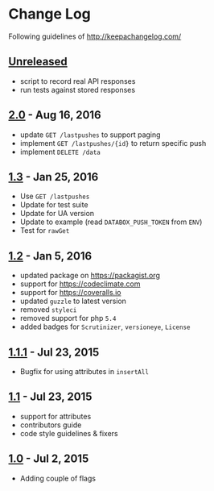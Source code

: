 # Change Log
Following guidelines of http://keepachangelog.com/

## [Unreleased]
- script to record real API responses
- run tests against stored responses

## [2.0] - Aug 16, 2016
- update `GET /lastpushes` to support paging
- implement `GET /lastpushes/{id}` to return specific push
- implement `DELETE /data`

## [1.3] - Jan 25, 2016
- Use `GET /lastpushes`
- Update for test suite
- Update for UA version
- Update to example (read `DATABOX_PUSH_TOKEN` from `ENV`)
- Test for `rawGet`

## [1.2] - Jan 5, 2016
- updated package on https://packagist.org
- support for https://codeclimate.com
- support for https://coveralls.io
- updated `guzzle` to latest version
- removed `styleci`
- removed support for php `5.4`
- added badges for `Scrutinizer`, `versioneye`, `License`

## [1.1.1] - Jul 23, 2015
- Bugfix for using attributes in `insertAll`

## [1.1] - Jul 23, 2015
- support for attributes
- contributors guide
- code style guidelines & fixers

## [1.0] - Jul 2, 2015
- Adding couple of flags

[Unreleased]: https://github.com/databox/databox-php/compare/1.3...master
[2.0]: https://github.com/databox/databox-php/compare/1.2...2.0
[1.3]: https://github.com/databox/databox-php/compare/1.2...1.3
[1.2]: https://github.com/databox/databox-php/compare/1.1.1...1.2
[1.1.1]: https://github.com/databox/databox-php/compare/1.1...1.1.1
[1.1]: https://github.com/databox/databox-php/compare/1.0...1.1
[1.0]: https://github.com/databox/databox-php/tree/1.0

